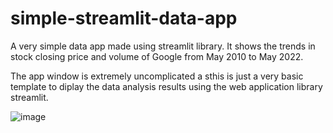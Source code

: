# simple-streamlit-data-app
A very simple data app made using streamlit library. It shows the trends in stock closing price and volume of Google from May 2010 to May 2022.  

The app window is extremely uncomplicated a sthis is just a very basic template to diplay the data analysis results using the web application library streamlit.

![image](https://user-images.githubusercontent.com/62099148/178694761-587acc80-1501-4c88-aab1-7ddd5864d4cf.png)
